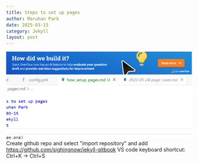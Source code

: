```yaml
---
title: Steps to set up pages
author: Maruhan Park
date: 2025-03-15
category: Jekyll
layout: post
---
```

![alt text](image.png)
![alt text2](image-1.png)
Create github repo and select "import repository" and add https://github.com/sighingnow/jekyll-gitbook
VS code keyboard shortcut: Ctrl+K -> Ctrl+S